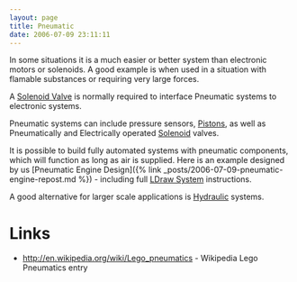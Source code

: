 ```yaml
---
layout: page
title: Pneumatic
date: 2006-07-09 23:11:11
---
```

<p>In some situations it is a much easier or better system than electronic motors or solenoids. A good example is when used in a situation with flamable substances or requiring very large forces.
</p>
<p>A <a href="/wiki/solenoid.html" title="Solenoid">Solenoid Valve</a> is normally required to interface Pneumatic systems to electronic systems.
</p>
<p>Pneumatic systems can include pressure sensors, <a href="/wiki/pistons.html" title="Pistons">Pistons</a>, as well as Pneumatically and Electrically operated <a href="/wiki/solenoid.html" title="Solenoid">Solenoid</a> valves.
</p>
<p>It is possible to build fully automated systems with pneumatic components, which will function as long as air is supplied. Here is an example designed by us [Pneumatic Engine Design]({% link _posts/2006-07-09-pneumatic-engine-repost.md %}) - including full <a href="/wiki/ldraw_system.html" title="The primary system for CAD representation of Lego parts">LDraw System</a> instructions.
</p>
<p>A good alternative for larger scale applications is <a href="/wiki/hydraulic.html" title="Hydraulic">Hydraulic</a> systems.
</p>
<h1  id="Links">Links</h1>
<ul><li> <a  href="http://en.wikipedia.org/wiki/Lego_pneumatics" rel="external" target="_blank">http://en.wikipedia.org/wiki/Lego_pneumatics</a> - Wikipedia Lego Pneumatics entry
</li></ul>